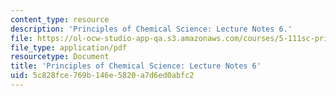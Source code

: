 ```yaml
---
content_type: resource
description: 'Principles of Chemical Science: Lecture Notes 6.'
file: https://ol-ocw-studio-app-qa.s3.amazonaws.com/courses/5-111sc-principles-of-chemical-science-fall-2014/5c828fce769b146e5820a7d6ed0abfc2_MIT5_111F14_Lec6.pdf
file_type: application/pdf
resourcetype: Document
title: 'Principles of Chemical Science: Lecture Notes 6'
uid: 5c828fce-769b-146e-5820-a7d6ed0abfc2
---
```


